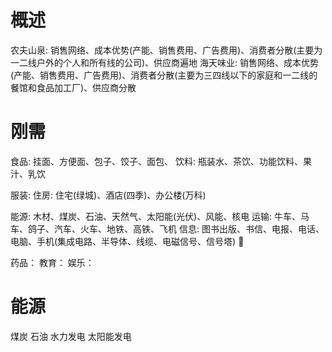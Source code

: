# 概述
农夫山泉: 销售网络、成本优势(产能、销售费用、广告费用)、消费者分散(主要为一二线户外的个人和所有线的公司)、供应商遍地
海天味业: 销售网络、成本优势(产能、销售费用、广告费用)、消费者分散(主要为三四线以下的家庭和一二线的餐馆和食品加工厂)、供应商分散

# 刚需
食品: 挂面、方便面、包子、饺子、面包、
饮料: 瓶装水、茶饮、功能饮料、果汁、乳饮

服装: 
住房: 住宅(绿城)、酒店(四季)、办公楼(万科)

能源: 木材、煤炭、石油、天然气、太阳能(光伏)、风能、核电
运输: 牛车、马车、鸽子、汽车、火车、地铁、高铁、飞机
信息: 图书出版、书信、电报、电话、电脑、手机(集成电路、半导体、线缆、电磁信号、信号塔)


药品：
教育：
娱乐：

# 能源
煤炭
石油
水力发电
太阳能发电

